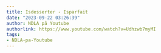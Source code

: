 ```yaml
---
title: Isdesserter - Isparfait
date: "2023-09-22 03:26:39"
author: NDLA på Youtube
authorlink: https://www.youtube.com/watch?v=Udhzwb7myMI
tags:
- NDLA-pa-Youtube
---
```

